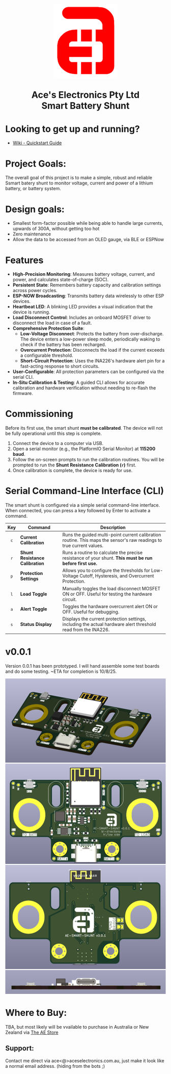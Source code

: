 

<h1 align="center">
  <a href="http://aceselectronics.com.au"><img src=".repo_files/ae_red_320_nobg.png" alt="Ace's Electronics" width="200"></a>  

  Ace's Electronics Pty Ltd  
  Smart Battery Shunt
</h1>

# Looking to get up and running?
- [Wiki - Quickstart Guide](../../wiki/Quickstart-Guide)

# Project Goals:
The overall goal of this project is to make a simple, robust and reliable Ssmart batery shunt to monitor voltage, current and power of a lithium battery, or battery system.

# Design goals:  
- Smallest form-factor possible while being able to handle large currents, upwards of 300A, without getting too hot
- Zero maintenance
- Allow the data to be accessed from an OLED gauge, via BLE or ESPNow

# Features
- **High-Precision Monitoring**: Measures battery voltage, current, and power, and calculates state-of-charge (SOC).
- **Persistent State**: Remembers battery capacity and calibration settings across power cycles.
- **ESP-NOW Broadcasting**: Transmits battery data wirelessly to other ESP devices.
- **Heartbeat LED**: A blinking LED provides a visual indication that the device is running.
- **Load Disconnect Control**: Includes an onboard MOSFET driver to disconnect the load in case of a fault.
- **Comprehensive Protection Suite**:
    - **Low-Voltage Disconnect**: Protects the battery from over-discharge. The device enters a low-power sleep mode, periodically waking to check if the battery has been recharged.
    - **Overcurrent Protection**: Disconnects the load if the current exceeds a configurable threshold.
    - **Short-Circuit Protection**: Uses the INA226's hardware alert pin for a fast-acting response to short circuits.
- **User-Configurable**: All protection parameters can be configured via the serial CLI.
- **In-Situ Calibration & Testing**: A guided CLI allows for accurate calibration and hardware verification without needing to re-flash the firmware.

# Commissioning
Before its first use, the smart shunt **must be calibrated**. The device will not be fully operational until this step is complete.
1.  Connect the device to a computer via USB.
2.  Open a serial monitor (e.g., the PlatformIO Serial Monitor) at **115200 baud**.
3.  Follow the on-screen prompts to run the calibration routines. You will be prompted to run the **Shunt Resistance Calibration (`r`)** first.
4.  Once calibration is complete, the device is ready for use.

# Serial Command-Line Interface (CLI)
The smart shunt is configured via a simple serial command-line interface. When connected, you can press a key followed by Enter to activate a command.

| Key | Command | Description |
|:---:|---|---|
| `c` | **Current Calibration** | Runs the guided multi-point current calibration routine. This maps the sensor's raw readings to true current values. |
| `r` | **Shunt Resistance Calibration** | Runs a routine to calculate the precise resistance of your shunt. **This must be run before first use.** |
| `p` | **Protection Settings** | Allows you to configure the thresholds for Low-Voltage Cutoff, Hysteresis, and Overcurrent Protection. |
| `l` | **Load Toggle** | Manually toggles the load disconnect MOSFET ON or OFF. Useful for testing the hardware circuit. |
| `a` | **Alert Toggle** | Toggles the hardware overcurrent alert ON or OFF. Useful for debugging. |
| `s` | **Status Display** | Displays the current protection settings, including the actual hardware alert threshold read from the INA226. |

# v0.0.1
Version 0.0.1 has been prototyped. I will hand assemble some test boards and do some testing. ~ETA for completion is 10/8/25.

![v0.0.1 PCB iso render](.repo_files/product_images/v0_0_1/v0_0_1_iso.png)
![v0.0.1 PCB top render](.repo_files/product_images/v0_0_1/v0_0_1_top.png)
![v0.0.1 PCB rear render](.repo_files/product_images/v0_0_1/v0_0_1_rear.png)
![v0.0.1 PCB front render](.repo_files/product_images/v0_0_1/v0_0_1_front.png)

# Where to Buy:
TBA, but most likely will be vvailable to purchase in Australia or New Zealand via <a href="https://d1b959-f7.myshopify.com/">The AE Store</a>

## Support:
Contact me direct via ace<@>aceselectronics.com.au, just make it look like a normal email address. (hiding from the bots ;)
